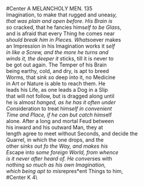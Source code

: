 #Center A MELANCHOLY MEN. 135\
Imagination, to make that rugged and uneas*y,\
that was plain and open before. His Brain is\
s*o cracked, that he fancies hims*elf to be Glas*s,\
and is afraid that every Thing he comes near\
s*hould break him in Pieces. Whats*oever makes\
an Impres*s*ion in his Imagination works it s*elf\
in like a Screw, and the more he turns and\
winds it, the deeper it s*ticks, till it is never to\
be got out again. The Temper of his Brain\
being earthy, cold, and dry, is apt to breed\
Worms, that s*ink s*o deep into it, no Medicine\
in Art or Nature is able to reach them. He\
leads his Life, as one leads a Dog in a Slip\
that will not follow, but is dragged along until\
he is almos*t hanged, as he has it often under\
Cons*ideration to treat hims*elf in convenient\
Time and Place, if he can but catch hims*elf\
alone. After a long and mortal Feud between\
his inward and his outward Man, they at\
length agree to meet without Seconds, and decide the\
Quarrel, in which the one drops, and the\
other s*inks out fo the Way, and makes his\
Es*cape into s*ome foreign World, from whence\
is it never after heard of. He convers*es with\
nothing s*o much as his own Imagination,\
which being apt to mis*repres*ent Things to him,\
#Center K 4\
